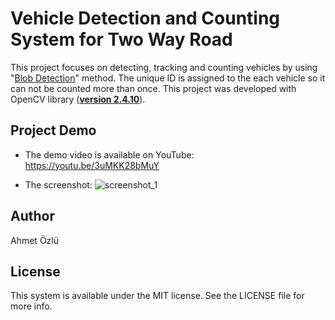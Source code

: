 # Vehicle Detection and Counting System for Two Way Road
This project focuses on detecting, tracking and counting vehicles by using "[Blob Detection](http://www.learnopencv.com/blob-detection-using-opencv-python-c/)" method. The unique ID is assigned to the each vehicle so it can not be counted more than once. This project was developed with OpenCV library (**[version 2.4.10](https://sourceforge.net/projects/opencvlibrary/files/opencv-win/2.4.10/)**).

## Project Demo
- The demo video is available on YouTube: https://youtu.be/3uMKK28bMuY

- The screenshot:
![screenshot_1](https://user-images.githubusercontent.com/22610163/28909069-89379050-782f-11e7-9051-1b6770cce191.png)

## Author
Ahmet Özlü

## License
This system is available under the MIT license. See the LICENSE file for more info.
